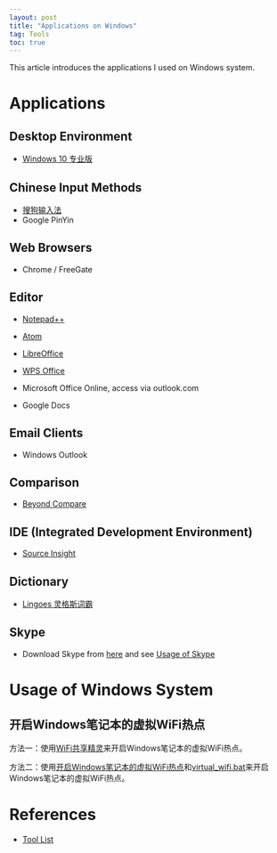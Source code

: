```yaml
---
layout: post
title: "Applications on Windows"
tag: Tools
toc: true
---
```


This article introduces the applications I used on Windows system.

<!--more-->

# Applications

## Desktop Environment

* [Windows 10 专业版](/docs/Win10_Compare_Table.pdf)

## Chinese Input Methods

* [搜狗输入法](https://pinyin.sogou.com/)
* Google PinYin

## Web Browsers

* Chrome / FreeGate

## Editor

* [Notepad++](https://notepad-plus-plus.org/)
* [Atom](https://atom.io/)

* [LibreOffice](http://www.libreoffice.org/)
* [WPS Office](https://www.wps.com/linux)

* Microsoft Office Online, access via outlook.com
* Google Docs

## Email Clients

* Windows Outlook

## Comparison

* [Beyond Compare](http://www.scootersoftware.com/)

## IDE (Integrated Development Environment)

* [Source Insight](http://www.sourceinsight.com/)

## Dictionary

* [Lingoes 灵格斯词霸](http://www.lingoes.cn/zh/dictionary/index.html)

## Skype

* Download Skype from [here](https://www.skype.com/en/get-skype/) and see [Usage of Skype](/docs/Usage_of_Skype.pdf)

# Usage of Windows System

## 开启Windows笔记本的虚拟WiFi热点

方法一：使用[WiFi共享精灵](http://www.wifigx.com/)来开启Windows笔记本的虚拟WiFi热点。

方法二：使用[开启Windows笔记本的虚拟WiFi热点](/docs/Open_Windows_Virtual_WiFi_Hotpot.pdf)和[virtual_wifi.bat](https://github.com/chenweixiang/scripts/blob/master/virtual_wifi.bat)来开启Windows笔记本的虚拟WiFi热点。

# References

* <a href="{{ site.base-url }}/2016/06/05/tool-list.html">Tool List</a>
